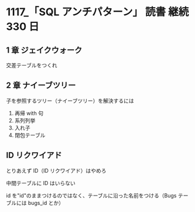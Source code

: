 # 1117\_「SQL アンチパターン」 読書 継続 330 日

## 1 章 ジェイクウォーク

交差テーブルをつくれ

## 2 章 ナイーブツリー

子を参照するツリー（ナイーブツリー）を解決するには

1. 再帰 with 句
2. 系列列挙
3. 入れ子
4. 閉包テーブル

## ID リクワイアド

とりあえず ID（ID リクワイアド）はやめろ

中間テーブルに ID はいらない

id を"id"のままつけるのではなく、テーブルに沿った名前をつける（Bugs テーブルには bugs_id とか）
